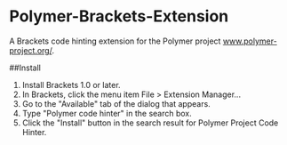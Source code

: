 # Polymer-Brackets-Extension
A Brackets code hinting extension for the Polymer project www.polymer-project.org/.

##Install

1. Install Brackets 1.0 or later.
2. In Brackets, click the menu item File > Extension Manager...
3. Go to the "Available" tab of the dialog that appears.
4. Type "Polymer code hinter" in the search box.
5. Click the "Install" button in the search result for Polymer Project Code Hinter.
